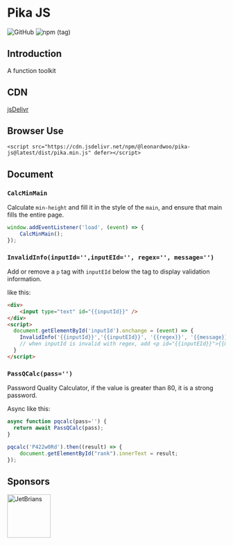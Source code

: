 # Pika JS
![GitHub](https://img.shields.io/github/license/leonardwoo/pika-js?style=flat-square)
![npm (tag)](https://img.shields.io/npm/v/@leonardwoo/pika-js/latest?style=flat-square)

## Introduction

A function toolkit

## CDN

[jsDelivr](https://www.jsdelivr.com/package/npm/@leonardwoo/pika-js)

## Browser Use

`<script src="https://cdn.jsdelivr.net/npm/@leonardwoo/pika-js@latest/dist/pika.min.js" defer></script>`

## Document

### `CalcMinMain`

Calculate `min-height` and fill it in the style of the `main`, and ensure that main fills the entire page.

```js
window.addEventListener('load', (event) => {
    CalcMinMain();
});
```

### `InvalidInfo(inputId='',inputEId='', regex='', message='')`

Add or remove a `p` tag with `inputEId` below the tag to display validation information.

like this:
```html
<div>
    <input type="text" id="{{inputId}}" />
</div>
<script>
  document.getElementById('inputId').onchange = (event) => {
    InvalidInfo('{{inputId}}','{{inputEId}}', '{{regex}}', '{{message}}');
    // when inputId is invalid with regex, add <p id="{{inputEId}}">{{message}}</p> under input.
  }
</script>
```

### `PassQCalc(pass='')`

Password Quality Calculator, if the value is greater than 80, it is a strong password.

Async like this:

```js
async function pqcalc(pass='') {
  return await PassQCalc(pass);
}

pqcalc('P422w0Rd').then((result) => {
    document.getElementById("rank").innerText = result;
});
```

## Sponsors

<a href="https://www.jetbrains.com/" target="_blank"><img src="https://seppiko.org/images/jetbrains.png" alt="JetBrians" width="100px"></a>
